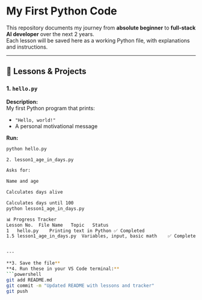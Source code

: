 # My First Python Code

This repository documents my journey from **absolute beginner** to **full-stack AI developer** over the next 2 years.  
Each lesson will be saved here as a working Python file, with explanations and instructions.

---

## 📂 Lessons & Projects

### 1. `hello.py`
**Description:**  
My first Python program that prints:
- `"Hello, world!"`
- A personal motivational message

**Run:**
```bash
python hello.py

2. lesson1_age_in_days.py

Asks for:

Name and age

Calculates days alive

Calculates days until 100
python lesson1_age_in_days.py

📊 Progress Tracker
Lesson No.	File Name	Topic	Status
1	hello.py	Printing text in Python	✅ Completed
1.5	lesson1_age_in_days.py	Variables, input, basic math	✅ Completed


---

**3. Save the file**  
**4. Run these in your VS Code terminal:**
```powershell
git add README.md
git commit -m "Updated README with lessons and tracker"
git push
